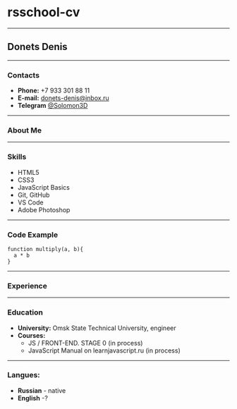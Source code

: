# rsschool-cv
*****
## **Donets Denis**
*****
### **Contacts**
* **Phone:** +7 933 301 88 11
* **E-mail:** donets-denis@inbox.ru
* **Telegram** [@Solomon3D](https://t.me/Solomon3D)
******
### **About Me**

******
### **Skills**
* HTML5
* CSS3
* JavaScript Basics
* Git, GitHub
* VS Code
* Adobe Photoshop
******
### Code Example
```
function multiply(a, b){
  a * b
}
```
*****
### Experience
*****
### Education
* **University:** Omsk State Technical University, engineer
* **Courses:** 
  * JS / FRONT-END. STAGE 0 (in  process)
  * JavaScript Manual on learnjavascript.ru (in  process)
*****
### Langues:
 * **Russian** - native
 * **English** -?


